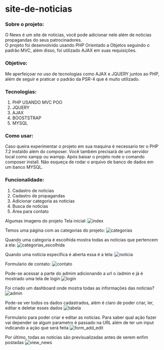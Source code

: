 # site-de-noticias

<h3>Sobre o projeto:</h3>
O News é um site de noticias, você pode adicionar nele além de noticias propagandas do seus patrocinadores. <br/>
O projeto foi desenvolvido usando PHP Orientado a Objetos seguindo o padrão MVC, além disso, foi utilizado AJAX em suas requisições.

<h3>Objetivo: </h3>
Me aperfeiçoar no uso de tecnologias como AJAX e JQUERY juntos ao PHP, além de seguir e praticar o padrão da PSR-4 que é muito utilizado.

<h3>Tecnologias:</h3>
<ol>
  <li>PHP USANDO MVC POO</li>
  <li>JQUERY</li>
  <li>AJAX</li>
  <li>BOOSTSTRAP</li>
  <li>MYSQL</li>
</ol>

<h3>Como usar:</h3>
Caso queira experimentar o projeto em sua maquina é necessario ter o PHP 7.2 instaldo além do composer. Você também precisará de um servidor local como xampp ou wampp.
Após baixar o projeto rode o comando  composer install. Não esqueça de rodar o arquivo de banco de dados em um banco MYSQL.

<h3>Funcionalidade: </h3>
<ol>
  <li>Cadastro de noticias </li>
  <li>Cadastro de propagandas</li>
  <li>Adicionar categoria as noticias</li>
  <li>Busca de noticias</li>
  <li>Área para contato</li>
</ol>

Algumas imagens do projeto
Tela inicial:
![index](https://user-images.githubusercontent.com/65027607/197532650-9f88835a-42cd-456a-ac1b-1b33ec30bc95.PNG)

Temos uma página com as categorias do projeto:
![categorias](https://user-images.githubusercontent.com/65027607/197532806-c18b3cfe-46d8-4c18-9a97-3daa5c5493b1.png)

Quando uma categoria é escolhida mostra todas as noticias que pertencem a ela:
![categorias_escolhida](https://user-images.githubusercontent.com/65027607/197532905-5c139dbf-293c-4c4a-9b00-4882beebcda3.png)

Quando uma noticia especifica é aberta essa é a tela:
![noticia](https://user-images.githubusercontent.com/65027607/197532988-41aa37a0-0629-4c77-b37a-3dcaa4671700.png)

Formulario de contato:
![contato](https://user-images.githubusercontent.com/65027607/197533177-fee7270b-e938-4464-8ad7-eccf9008df96.png)

Pode-se acessar a parte do admim adicionando a url o /admin e já é mostrado uma tela de login
![login](https://user-images.githubusercontent.com/65027607/199551501-b0a194ad-8bf2-441b-ad3b-519acbdce384.PNG)

Foi criado um dashboard onde mostra todas as informações das noticias?
![admin](https://user-images.githubusercontent.com/65027607/199551041-a84733fa-1cc9-4661-9101-d97d7ddd4e5b.PNG)

Pode-se ver todos os dados cadastrados, além é claro de poder criar, ler, editar e deletar esses dados
![tabela](https://user-images.githubusercontent.com/65027607/199551273-dd511602-b909-4bac-9a4c-22b2db840981.PNG)

Formulario para poder criar e editar as noticias. Para saber qual ação fazer vai depender se algum parametro é passado
na URL além de ter um input indicando a ação que será feita
![form_add_edit](https://user-images.githubusercontent.com/65027607/199551637-b0557a0d-2c61-43ac-9195-252d153d4afd.PNG)

Por último, todas as noticias são previsualizadas antes de serem enfim postadas
![view_news](https://user-images.githubusercontent.com/65027607/199552027-0ed5091d-bc47-4f10-bbfa-242598707b3f.PNG)
